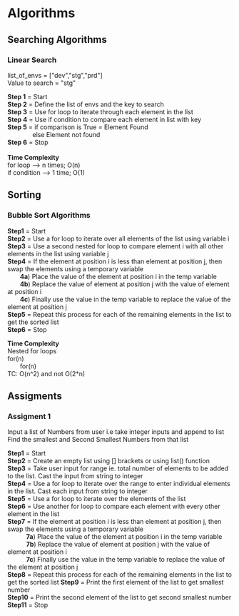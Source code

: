 # Algorithms

## Searching Algorithms
### Linear Search
list_of_envs = ["dev","stg","prd"]<br />
Value to search = "stg"<br />

**Step 1** = Start<br />
**Step 2** = Define the list of envs and the key to search<br />
**Step 3** = Use for loop to iterate through each element in the list<br />
**Step 4** = Use if condition to compare each element in list with key<br />
**Step 5** = if comparison is True = Element Found<br />
&emsp;&emsp;&emsp;&emsp;else Element not found<br />
**Step 6** = Stop<br />
<br />
**Time Complexity**<br />
for loop --> n times; O(n)<br />
if condition --> 1 time; O(1)<br />

## Sorting
### Bubble Sort Algorithms

**Step1** = Start<br />
**Step2** = Use a for loop to iterate over all elements of the list using variable i<br />
**Step3** = Use a second nested for loop to compare element i with all other elements in the list using variable j<br />
**Step4** = If the element at position i is less than element at position j, then swap the elements using a temporary variable<br />
&emsp;&emsp;**4a**) Place the value of the element at position i in the temp variable<br />
&emsp;&emsp;**4b**) Replace the value of element at position j with the value of element at position i<br />
&emsp;&emsp;**4c**) Finally use the value in the temp variable to replace the value of the element at position j<br />
**Step5** = Repeat this process for each of the remaining elements in the list to get the sorted list<br />
**Step6** = Stop<br />

**Time Complexity**<br />
Nested for loops<br />
for(n)<br />
&emsp;&emsp;for(n)<br />
TC: O(n^2) and not O(2*n)<br />

## Assigments
### Assigment 1
Input a list of Numbers from user i.e take integer inputs and append to list<br />
Find the smallest and Second Smallest Numbers from that list<br />

**Step1** = Start<br />
**Step2** = Create an empty list using [] brackets or using list() function<br />
**Step3** = Take user input for range ie. total number of elements to be added to the list. Cast the input from string to integer<br />
**Step4** = Use a for loop to iterate over the range to enter individual elements in the list. Cast each input from string to integer<br />
**Step5** = Use a for loop to iterate over the elements of the list<br />
**Step6** = Use another for loop to compare each element with every other element in the list<br />
**Step7** = If the element at position i is less than element at position j, then swap the elements using a temporary variable<br />
&emsp;&emsp;&emsp;**7a**) Place the value of the element at position i in the temp variable<br />
&emsp;&emsp;&emsp;**7b**)	Replace the value of element at position j with the value of element at position i<br />
&emsp;&emsp;&emsp;**7c**)	Finally use the value in the temp variable to replace the value of the element at position j<br />
**Step8** = Repeat this process for each of the remaining elements in the list to get the sorted list
**Step9** = Print the first element of the list to get smallest number<br />
**Step10** = Print the second element of the list to get second smallest number<br />
**Step11** = Stop<br />
